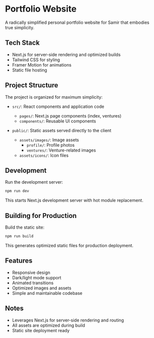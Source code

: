 # Portfolio Website

A radically simplified personal portfolio website for Samir that embodies true simplicity.

## Tech Stack

- Next.js for server-side rendering and optimized builds
- Tailwind CSS for styling
- Framer Motion for animations
- Static file hosting

## Project Structure

The project is organized for maximum simplicity:

- `src/`: React components and application code
  - `pages/`: Next.js page components (index, ventures)
  - `components/`: Reusable UI components

- `public/`: Static assets served directly to the client
  - `assets/images/`: Image assets
    - `profile/`: Profile photos
    - `ventures/`: Venture-related images
  - `assets/icons/`: Icon files

## Development

Run the development server:

```bash
npm run dev
```

This starts Next.js development server with hot module replacement.

## Building for Production

Build the static site:

```bash
npm run build
```

This generates optimized static files for production deployment.

## Features

- Responsive design
- Dark/light mode support
- Animated transitions
- Optimized images and assets
- Simple and maintainable codebase

## Notes

- Leverages Next.js for server-side rendering and routing
- All assets are optimized during build
- Static site deployment ready